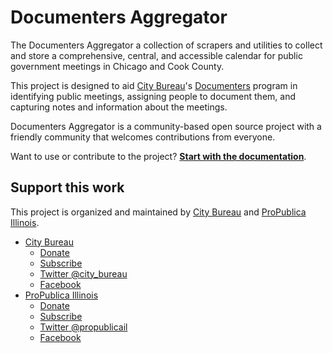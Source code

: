 # Documenters Aggregator

The Documenters Aggregator a collection of scrapers and utilities to collect and store a comprehensive, central, and accessible calendar for public government meetings in Chicago and Cook County.

This project is designed to aid [City Bureau](https://www.citybureau.org/)'s [Documenters](http://www.citybureau.org/documenters/) program in identifying public meetings, assigning people to document them, and capturing notes and information about the meetings.

Documenters Aggregator is a community-based open source project with a friendly community that welcomes contributions from everyone.

Want to use or contribute to the project? **[Start with the documentation](https://city-bureau.gitbooks.io/documenters-event-aggregator/)**.

## Support this work

This project is organized and maintained by [City Bureau](http://www.citybureau.org/) and [ProPublica Illinois](https://www.propublica.org/illinois).

* [City Bureau](https://www.citybureau.org/)
  * [Donate](https://citybureau.squarespace.com/support)
  * [Subscribe](https://citybureau.squarespace.com/newsletter/)
  * [Twitter @city_bureau](https://twitter.com/city_bureau/)
  * [Facebook](https://www.facebook.com/CityBureau/)
* [ProPublica Illinois](https://www.propublica.org/illinois)
  * [Donate](https://www.propublica.org/donate-illinois)
  * [Subscribe](http://go.propublica.org/sign-up)
  * [Twitter @propublicail](https://twitter.com/ProPublicaIL)
  * [Facebook](https://www.facebook.com/propublicaillinois/)




